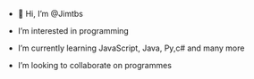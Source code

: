 - 👋 Hi, I’m @Jimtbs
- I’m interested in programming

-  I’m currently learning JavaScript, Java, Py,c# and many more
- I’m looking to collaborate on programmes


<!---
Jimtbs/Jimtbs is a ✨ special ✨ repository because its `README.md` (this file) appears on your GitHub profile.
You can click the Preview link to take a look at your changes.
--->
